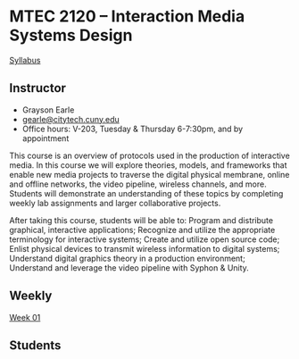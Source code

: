 # MTEC 2120 – Interaction Media Systems Design

[Syllabus]()

## Instructor
+ Grayson Earle
+ gearle@citytech.cuny.edu
+ Office hours: V-203, Tuesday & Thursday 6-7:30pm, and by appointment

This course is an overview of protocols used in the production of interactive media. In this course we will explore theories, models, and frameworks that enable new media projects to traverse the digital physical membrane, online and offline networks, the video pipeline, wireless channels, and more. Students will demonstrate an understanding of these topics by completing weekly lab assignments and larger collaborative projects.

After taking this course, students will be able to: Program and distribute graphical, interactive applications; Recognize and utilize the appropriate terminology for interactive systems; Create and utilize open source code; Enlist physical devices to transmit wireless information to digital systems; Understand digital graphics theory in a production environment; Understand and leverage the video pipeline with Syphon & Unity.

## Weekly

[Week 01](../../../week-01)

## Students
